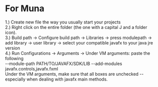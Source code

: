 # For Muna

1.) Create new file the way you usually start your projects   
2.) Right click on the entire folder (the one with a capital J and a folder icon).  
3.) Build path -> Configure build path -> Libraries -> press modulepath -> add library -> user library -> select your compatible javafx to your java jre version   
4.) Run Configurations -> Arguments -> Under VM arguments: paste the following   
--module-path PATH/TO/JAVAFX/SDK/LIB --add-modules javafx.controls,javafx.fxml   
Under the VM arguments, make sure that all boxes are unchecked -- especially when dealing with javafx main methods. 

